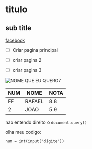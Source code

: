 # titulo
## sub title


[facebook](facebook.com)

- [ ] Criar pagina principal
- [ ] criar pagina 2
- [ ] criar pagina 3


![NOME QUE EU QUERO ](https://user-images.githubusercontent.com/88918826/189462923-a5b600e8-cc93-4125-9e21-35d5ab337ba3.jpg)7


NUM|NOME|NOTA
---|---|---
FF |RAFAEL|8.8
2 |JOAO | 5.9


nao entendo direito o `document.query()`


olha meu codigo:
```
num = int(input("digite"))

```
